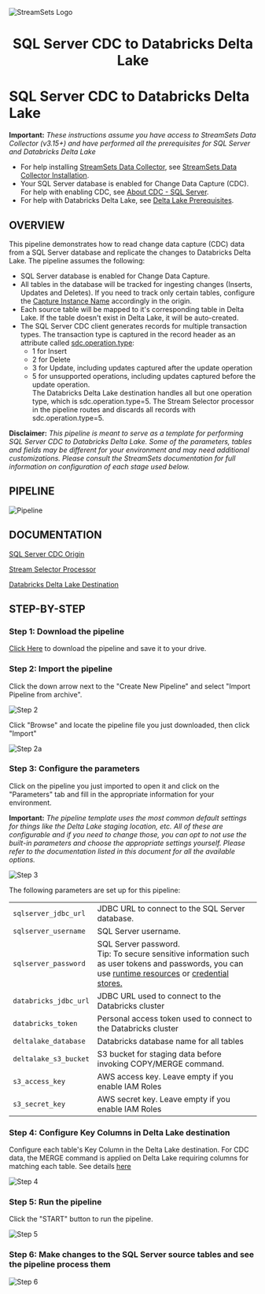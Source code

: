 ![StreamSets Logo](images/Full%20Color%20Transparent.png)

<h1><p align="center">SQL Server CDC to Databricks Delta Lake</p></h1>

# SQL Server CDC to Databricks Delta Lake

**Important:** *These instructions assume you have access to StreamSets Data Collector (v3.15+) and have performed all the prerequisites for SQL Server and Databricks Delta Lake*

- For help installing [StreamSets Data Collector](https://streamsets.com/products/dataops-platform/data-collector/), see [StreamSets Data Collector Installation](https://streamsets.com/documentation/datacollector/latest/help/datacollector/UserGuide/Installation/Install_title.html).
- Your SQL Server database is enabled for Change Data Capture (CDC). For help with enabling CDC, see [About CDC - SQL Server](https://docs.microsoft.com/en-us/sql/relational-databases/track-changes/about-change-data-capture-sql-server?view=sql-server-ver15).
- For help with Databricks Delta Lake, see [Delta Lake Prerequisites](https://streamsets.com/documentation/datacollector/latest/help/index.html?contextID=concept_xnp_y5f_dlb).

## OVERVIEW

This pipeline demonstrates how to read change data capture (CDC) data from a SQL Server database and replicate the changes to Databricks Delta Lake. The pipeline assumes the following:
* SQL Server database is enabled for Change Data Capture.
* All tables in the database will be tracked for ingesting changes (Inserts, Updates and Deletes). If you need to track only certain tables, configure the [Capture Instance Name](https://streamsets.com/documentation/datacollector/latest/help/index.html?contextID=concept_sx3_d11_s1b) accordingly in the origin.
* Each source table will be mapped to it's corresponding table in Delta Lake. If the table doesn't exist in Delta Lake, it will be auto-created.
* The SQL Server CDC client generates records for multiple transaction types. The transaction type is captured in the record header as an attribute called [sdc.operation.type](https://streamsets.com/documentation/datacollector/latest/help/index.html?contextID=concept_yqg_sts_r1b):
  * 1 for Insert
  * 2 for Delete
  * 3 for Update, including updates captured after the update operation
  * 5 for unsupported operations, including updates captured before the update operation.
  <br>The Databricks Delta Lake destination handles all but one operation type, which is sdc.operation.type=5. The Stream Selector processor in the pipeline routes and discards all records with sdc.operation.type=5.

**Disclaimer:** *This pipeline is meant to serve as a template for performing SQL Server CDC to Databricks Delta Lake.  Some of the parameters, tables and fields may be different for your environment and may need additional customizations.  Please consult the StreamSets documentation for full information on configuration of each stage used below.*

## PIPELINE

![Pipeline](images/pipeline.png "SQL Server CDC to Databricks Delta Lake")

## DOCUMENTATION

[SQL Server CDC Origin](https://streamsets.com/documentation/datacollector/latest/help//datacollector/UserGuide/Origins/SQLServerCDC.html)

[Stream Selector Processor](https://streamsets.com/documentation/datacollector/latest/help/datacollector/UserGuide/Processors/StreamSelector.html)

[Databricks Delta Lake Destination](https://streamsets.com/documentation/datacollector/latest/help/datacollector/UserGuide/Destinations/DeltaLake.html)

## STEP-BY-STEP

### Step 1: Download the pipeline

[Click Here](./SQL_Server_CDC_to_DeltaLake.zip?raw=true) to download the pipeline and save it to your drive.

### Step 2: Import the pipeline

Click the down arrow next to the "Create New Pipeline" and select "Import Pipeline from archive".

![Step 2](images/import_from_archive.png "Import the Pipeline")

Click "Browse" and locate the pipeline file you just downloaded, then click "Import"

![Step 2a](images/select_downloaded_archive.png "Import the pipeline")

### Step 3: Configure the parameters

Click on the pipeline you just imported to open it and click on the "Parameters" tab and fill in the appropriate information for your environment.

**Important:** *The pipeline template uses the most common default settings for things like the Delta Lake staging location, etc. All of these are configurable and if you need to change those, you can opt to not use the built-in parameters and choose the appropriate settings yourself. Please refer to the documentation listed in this document for all the available options.*

![Step 3](images/parameters.png "Configure the parameters")

The following parameters are set up for this pipeline:

<table>
  <tr>
   <td><code>sqlserver_jdbc_url</code>
   </td>
   <td class="entry cellrowborder" headers="d436212e756 ">JDBC URL to connect to the SQL Server database.</td>
  </tr>
  <tr>
   <td><code>sqlserver_username</code>
   </td>
   <td class="entry cellrowborder" headers="d436212e853 ">SQL Server username.
</td>
  </tr>
  <tr>
   <td><code>sqlserver_password</code>
   </td>
    <td class="entry cellrowborder" headers="d436212e853 ">SQL Server password.<br>Tip: To secure sensitive information such as user tokens and passwords, you can use <a class="href" href="https://streamsets.com/documentation/datacollector/latest/help/datacollector/UserGuide/Pipeline_Configuration/RuntimeValues.html">runtime resources</a> or <a class="href" href="https://streamsets.com/documentation/datacollector/latest/help/datacollector/UserGuide/Configuration/CredentialStores.html">credential stores.</a></div>
  </tr>
  <tr>
   <td><code>databricks_jdbc_url</code>
   </td>
   <td class="entry cellrowborder" headers="d198512e2230 ">JDBC URL used to connect to the Databricks cluster</td>
  </tr>
  <tr>
   <td><code>databricks_token</code>
   </td>
   <td class="entry cellrowborder" headers="d198512e2230 ">Personal access token used to connect to the Databricks cluster</td>
  </tr>
  <tr>
   <td><code>deltalake_database</code>
   </td>
   <td class="entry cellrowborder" headers="d198512e2230 ">Databricks database name for all tables</td>
  </tr>
  <tr>
   <td><code>deltalake_s3_bucket</code>
   </td>
   <td class="entry cellrowborder" headers="d198512e2372 ">S3 bucket for staging data before invoking COPY/MERGE command.</td>
  </tr>
  <tr>
   <td><code>s3_access_key</code>
   </td>
   <td class="entry cellrowborder" headers="d198512e2372 ">AWS access key. Leave empty if you enable IAM Roles</td>
  </tr>
  <tr>
   <td><code>s3_secret_key</code>
   </td>
   <td class="entry cellrowborder" headers="d198512e2372 ">AWS secret key. Leave empty if you enable IAM Roles</td>
  </tr>
</table>

### Step 4: Configure Key Columns in Delta Lake destination

Configure each table's Key Column in the Delta Lake destination. For CDC data, the MERGE command is applied on Delta Lake requiring columns for matching each table. See details [here](https://streamsets.com/documentation/datacollector/latest/help/datacollector/UserGuide/Destinations/DeltaLake.html)

![Step 4](images/key_columns.png "Update key columns per table")

### Step 5: Run the pipeline

Click the "START" button to run the pipeline.

![Step 5](images/start_pipeline.png "Run the pipeline")

### Step 6: Make changes to the SQL Server source tables and see the pipeline process them

![Step 6](images/running_pipeline.png "View the results")
